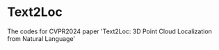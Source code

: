 # Text2Loc
The codes for CVPR2024 paper 'Text2Loc: 3D Point Cloud Localization from Natural Language'
